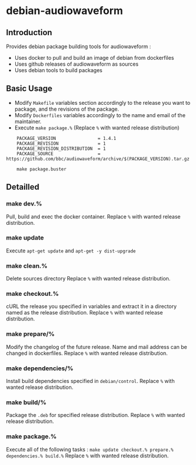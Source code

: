 # debian-audiowaveform

## Introduction

Provides debian package building tools for audiowaveform :

- Uses docker to pull and build an image of debian from dockerfiles
- Uses github releases of audiowaveform as sources
- Uses debian tools to build packages

## Basic Usage

- Modify `Makefile` variables section accordingly to the release you want to package, and the revisions of the package.
- Modify `Dockerfiles` variables accordingly to the name and email of the maintainer.
- Execute `make package.%` (Replace `%` with wanted release distribution)

```
	PACKAGE_VERSION       		   = 1.4.1
	PACKAGE_REVISION               = 1
	PACKAGE_REVISION_DISTRIBUTION  = 1
	PACKAGE_SOURCE        		   = https://github.com/bbc/audiowaveform/archive/$(PACKAGE_VERSION).tar.gz
```
```shell:
	make package.buster
```

## Detailled

### make dev.%

Pull, build and exec the docker container.
Replace `%` with wanted release distribution.

### make update

Execute `apt-get update` and `apt-get -y dist-upgrade`

### make clean.%

Delete sources directory
Replace `%` with wanted release distribution.

### make checkout.%

cURL the release you specified in variables and extract it in a directory named as the release distribution.
Replace `%` with wanted release distribution.

### make prepare/%

Modify the changelog of the future release. Name and mail address can be changed in dockerfiles.
Replace `%` with wanted release distribution.

### make dependencies/%

Install build dependencies specified in `debian/control`.
Replace `%` with wanted release distribution.

### make build/%

Package the `.deb` for specified release distribution.
Replace `%` with wanted release distribution.

### make package.%

Execute all of the following tasks : `make update checkout.% prepare.% dependencies.% build.%`
Replace `%` with wanted release distribution.
